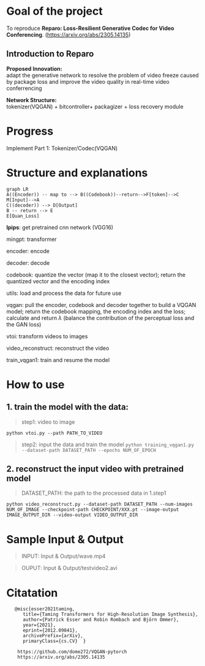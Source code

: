 #  Goal of the project
To reproduce **Reparo: Loss-Resilient Generative Codec for Video Conferencing**.
(https://arxiv.org/abs/2305.14135)
## Introduction to Reparo

**Proposed Innovation:**  	
adapt the generative network to resolve the problem of video freeze caused by package loss and improve the video quality in real-time video conferrencing
	
**Network Structure:**  	
tokenizer(VQGAN) + bitcontroller+ packagizer + loss recovery module
 
# Progress
Implement Part 1: Tokenizer/Codec(VQGAN)

# Structure and explanations
```mermaid
graph LR
A((Encoder)) -- map to --> B((Codebook))--return-->F[token]-->C
M[Input]-->A
C((decoder)) --> D[Output]
B -- return --> E
E[Quan_Loss]
```

**lpips**: get pretrained cnn network (VGG16)

mingpt: transformer

encoder: encode

decoder: decode

codebook: quantize the vector (map it to the closest vector); return the quantized vector and the encoding index

utils: load and process the data for future use

vqgan: pull the encoder, codebook and decoder together to build a VQGAN model; return the codebook mapping, the encoding index and the loss; calculate and return $\lambda$ (balance the contribution of the perceptual loss and the GAN loss)

vtoi: transform videos to images

video_reconstruct: reconstruct the video

train_vqgan1: train and resume the model

# How to use
## 1. train the model with the data:



> step1: video to image

`python vtoi.py --path PATH_TO_VIDEO`



> step2: input the data and train the model
`python training_vqgan1.py --dataset-path DATASET_PATH --epochs NUM_OF_EPOCH`


## 2. reconstruct the input video with pretrained model

> DATASET_PATH: the path to the processed data in 1.step1

 `python video_reconstruct.py --dataset-path DATASET_PATH --num-images NUM_OF_IMAGE --checkpoint-path CHECKPOINT/XXX.pt --image-output IMAGE_OUTPUT_DIR --video-output VIDEO_OUTPUT_DIR`

# Sample Input & Output
> INPUT: 
> Input & Output/wave.mp4

> OUPUT: 
> Input & Output/testvideo2.avi

# Citatation




       @misc{esser2021taming,
          title={Taming Transformers for High-Resolution Image Synthesis}, 
          author={Patrick Esser and Robin Rombach and Björn Ommer},
          year={2021},
          eprint={2012.09841},
          archivePrefix={arXiv},
          primaryClass={cs.CV} 	}

		https://github.com/dome272/VQGAN-pytorch
		https://arxiv.org/abs/2305.14135
